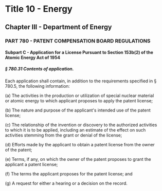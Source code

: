 
# Title 10 - Energy
## Chapter III - Department of Energy
### PART 780 - PATENT COMPENSATION BOARD REGULATIONS
#### Subpart C - Application for a License Pursuant to Section 153b(2) of the Atomic Energy Act of 1954
##### § 780.31 Contents of application.

Each application shall contain, in addition to the requirements specified in § 780.5, the following information:

(a) The activities in the production or utilization of special nuclear material or atomic energy to which applicant proposes to apply the patent license;

(b) The nature and purpose of the applicant's intended use of the patent license;

(c) The relationship of the invention or discovery to the authorized activities to which it is to be applied, including an estimate of the effect on such activities stemming from the grant or denial of the license;

(d) Efforts made by the applicant to obtain a patent license from the owner of the patent;

(e) Terms, if any, on which the owner of the patent proposes to grant the applicant a patent license;

(f) The terms the applicant proposes for the patent license; and

(g) A request for either a hearing or a decision on the record.
